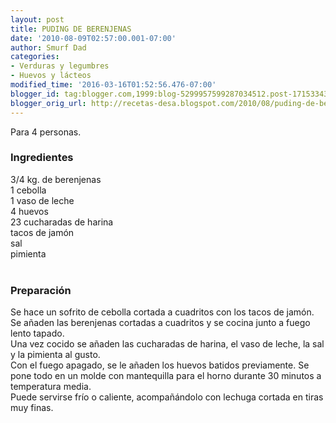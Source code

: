 ```yaml
---
layout: post
title: PUDING DE BERENJENAS
date: '2010-08-09T02:57:00.001-07:00'
author: Smurf Dad
categories:
- Verduras y legumbres
- Huevos y lácteos
modified_time: '2016-03-16T01:52:56.476-07:00'
blogger_id: tag:blogger.com,1999:blog-5299957599287034512.post-171533436357273921
blogger_orig_url: http://recetas-desa.blogspot.com/2010/08/puding-de-berenjenas.html
---
```


Para 4 personas.<br /><h3>Ingredientes</h3>3/4 kg. de berenjenas<br />1 cebolla<br />1 vaso de leche<br />4 huevos<br />23 cucharadas de harina<br />tacos de jamón<br />sal<br />pimienta<br /><br /><h3>Preparación</h3>Se hace un sofrito de cebolla cortada a cuadritos con los tacos de jamón.<br />Se añaden las berenjenas cortadas a cuadritos y se cocina junto a fuego lento tapado.<br />Una vez cocido se añaden las cucharadas de harina, el vaso de leche, la sal y la pimienta al gusto.<br />Con el fuego apagado, se le añaden los huevos batidos previamente. Se pone todo en un molde con mantequilla para el horno durante 30 minutos a temperatura media.<br />Puede servirse frío o caliente, acompañándolo con lechuga cortada en tiras muy finas.